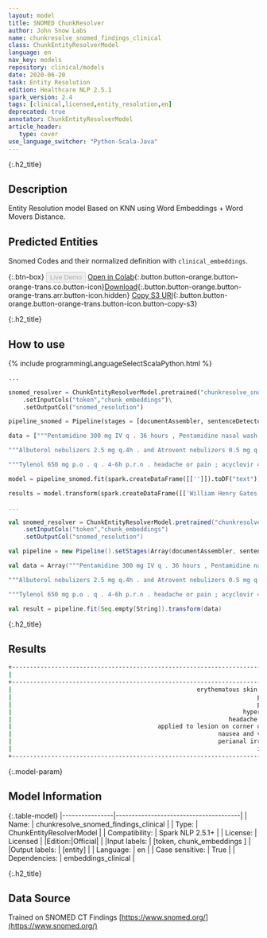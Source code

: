 ```yaml
---
layout: model
title: SNOMED ChunkResolver
author: John Snow Labs
name: chunkresolve_snomed_findings_clinical
class: ChunkEntityResolverModel
language: en
nav_key: models
repository: clinical/models
date: 2020-06-20
task: Entity Resolution
edition: Healthcare NLP 2.5.1
spark_version: 2.4
tags: [clinical,licensed,entity_resolution,en]
deprecated: true
annotator: ChunkEntityResolverModel
article_header:
   type: cover
use_language_switcher: "Python-Scala-Java"
---
```


{:.h2_title}
## Description
Entity Resolution model Based on KNN using Word Embeddings + Word Movers Distance.

## Predicted Entities
Snomed Codes and their normalized definition with `clinical_embeddings`.

{:.btn-box}
<button class="button button-orange" disabled>Live Demo</button>
[Open in Colab](https://colab.research.google.com/github/JohnSnowLabs/spark-nlp-workshop/blob/master/tutorials/Certification_Trainings/Healthcare/3.Clinical_Entity_Resolvers.ipynb){:.button.button-orange.button-orange-trans.co.button-icon}[Download](https://s3.amazonaws.com/auxdata.johnsnowlabs.com/clinical/models/chunkresolve_snomed_findings_clinical_en_2.5.1_2.4_1592617161564.zip){:.button.button-orange.button-orange-trans.arr.button-icon.hidden}
[Copy S3 URI](s3://auxdata.johnsnowlabs.com/clinical/models/chunkresolve_snomed_findings_clinical_en_2.5.1_2.4_1592617161564.zip){:.button.button-orange.button-orange-trans.button-icon.button-copy-s3}

{:.h2_title}
## How to use
<div class="tabs-box" markdown="1">

{% include programmingLanguageSelectScalaPython.html %}

```python
...

snomed_resolver = ChunkEntityResolverModel.pretrained("chunkresolve_snomed_findings_clinical","en","clinical/models")\
	.setInputCols("token","chunk_embeddings")\
	.setOutputCol("snomed_resolution")

pipeline_snomed = Pipeline(stages = [documentAssembler, sentenceDetector, tokenizer, stopwords, word_embeddings, clinical_ner, snomed_ner_converter, chunk_embeddings, snomed_resolver])

data = ["""Pentamidine 300 mg IV q . 36 hours , Pentamidine nasal wash 60 mg per 6 ml of sterile water q.d . , voriconazole 200 mg p.o . b.i.d . , acyclovir 400 mg p.o . b.i.d . , cyclosporine 50 mg p.o . b.i.d . , prednisone 60 mg p.o . q.d . , GCSF 480 mcg IV q.d . , Epogen 40,000 units subcu q . week , Protonix 40 mg q.d . , Simethicone 80 mg p.o . q . 8 , nitroglycerin paste 1 " ; q . 4 h . p.r.n . , flunisolide nasal inhaler , 2 puffs q . 8 , OxyCodone 10-15 mg p.o . q . 6 p.r.n . , Sudafed 30 mg q . 6 p.o . p.r.n . , Fluconazole 2% cream b.i.d . to erythematous skin lesions , Ditropan 5 mg p.o . b.i.d . , Tylenol 650 mg p.o . q . 4 h . p.r.n . , Ambien 5-10 mg p.o . q . h.s . p.r.n . , Neurontin 100 mg q . a.m . , 200 mg q . p.m . , Aquaphor cream b.i.d . p.r.n . , Lotrimin 1% cream b.i.d . to feet , Dulcolax 5-10 mg p.o . q.d . p.r.n . , Phoslo 667 mg p.o . t.i.d . , Peridex 0.12% , 15 ml p.o . b.i.d . mouthwash , Benadryl 25-50 mg q . 4-6 h . p.r.n . pruritus , Sarna cream q.d . p.r.n . pruritus , Nystatin 5 ml p.o . q.i.d . swish and !""",

"""Albuterol nebulizers 2.5 mg q.4h . and Atrovent nebulizers 0.5 mg q.4h . , please alternate albuterol and Atrovent ; Rocaltrol 0.25 mcg per NG tube q.d .; calcium carbonate 1250 mg per NG tube q.i.d .; vitamin B12 1000 mcg IM q . month , next dose is due Nov 18 ; diltiazem 60 mg per NG tube t.i.d .; ferrous sulfate 300 mg per NG t.i.d .; Haldol 5 mg IV q.h.s .; hydralazine 10 mg IV q.6h . p.r.n . hypertension ; lisinopril 10 mg per NG tube q.d .; Ativan 1 mg per NG tube q.h.s .; Lopressor 25 mg per NG tube t.i.d .; Zantac 150 mg per NG tube b.i.d .; multivitamin 10 ml per NG tube q.d .; Macrodantin 100 mg per NG tube q.i.d . x 10 days beginning on 11/3/00 .""",

"""Tylenol 650 mg p.o . q . 4-6h p.r.n . headache or pain ; acyclovir 400 mg p.o . t.i.d .; acyclovir topical t.i.d . to be applied to lesion on corner of mouth ; Peridex 15 ml p.o . b.i.d .; Mycelex 1 troche p.o . t.i.d .; g-csf 404 mcg subcu q.d .; folic acid 1 mg p.o . q.d .; lorazepam 1-2 mg p.o . q . 4-6h p.r.n . nausea and vomiting ; Miracle Cream topical q.d . p.r.n . perianal irritation ; Eucerin Cream topical b.i.d .; Zantac 150 mg p.o . b.i.d .; Restoril 15-30 mg p.o . q . h.s . p.r.n . insomnia ; multivitamin 1 tablet p.o . q.d .; viscous lidocaine 15 ml p.o . q . 3h can be applied to corner of mouth or lips p.r.n . pain control ."""]

model = pipeline_snomed.fit(spark.createDataFrame([['']]).toDF("text"))

results = model.transform(spark.createDataFrame([['William Henry Gates III (geboren 28 oktober 1955) is een Amerikaanse zakenmagnaat, softwareontwikkelaar, investeerder en filantroop. Hij is vooral bekend als medeoprichter van Microsoft Corporation. Tijdens zijn carrière bij Microsoft bekleedde Gates de functies van voorzitter, chief executive officer (CEO), president en chief software architect, terwijl hij ook de grootste individuele aandeelhouder was tot mei 2014. Hij is een van de bekendste ondernemers en pioniers van de microcomputerrevolutie van de jaren 70 en 80. Gates, geboren en getogen in Seattle, Washington, richtte in 1975 samen met jeugdvriend Paul Allen Microsoft op in Albuquerque, New Mexico; het werd "s werelds grootste personal computer softwarebedrijf. Gates leidde het bedrijf als voorzitter en CEO totdat hij in januari 2000 aftrad als CEO, maar hij bleef voorzitter en werd chief software architect. Eind jaren negentig kreeg Gates kritiek vanwege zijn zakelijke tactieken, die als concurrentiebeperkend werden beschouwd. Deze mening is bevestigd door tal van gerechtelijke uitspraken. In juni 2006 kondigde Gates aan dat hij zou overgaan naar een parttime functie bij Microsoft en fulltime gaan werken bij de Bill & Melinda Gates Foundation, de particuliere liefdadigheidsstichting die hij en zijn vrouw, Melinda Gates, in 2000 hebben opgericht. Hij droeg geleidelijk zijn taken over aan Ray Ozzie en Craig Mundie. Hij trad in februari 2014 af als voorzitter van Microsoft en nam een nieuwe functie aan als technologieadviseur ter ondersteuning van de nieuw aangestelde CEO Satya Nadella.']], ["text"]))
```

```scala
...

val snomed_resolver = ChunkEntityResolverModel.pretrained("chunkresolve_snomed_findings_clinical","en","clinical/models")
	.setInputCols("token","chunk_embeddings")
	.setOutputCol("snomed_resolution")

val pipeline = new Pipeline().setStages(Array(documentAssembler, sentenceDetector, tokenizer, stopwords, word_embeddings, clinical_ner, snomed_ner_converter, chunk_embeddings, snomed_resolver))

val data = Array("""Pentamidine 300 mg IV q . 36 hours , Pentamidine nasal wash 60 mg per 6 ml of sterile water q.d . , voriconazole 200 mg p.o . b.i.d . , acyclovir 400 mg p.o . b.i.d . , cyclosporine 50 mg p.o . b.i.d . , prednisone 60 mg p.o . q.d . , GCSF 480 mcg IV q.d . , Epogen 40,000 units subcu q . week , Protonix 40 mg q.d . , Simethicone 80 mg p.o . q . 8 , nitroglycerin paste 1 " ; q . 4 h . p.r.n . , flunisolide nasal inhaler , 2 puffs q . 8 , OxyCodone 10-15 mg p.o . q . 6 p.r.n . , Sudafed 30 mg q . 6 p.o . p.r.n . , Fluconazole 2% cream b.i.d . to erythematous skin lesions , Ditropan 5 mg p.o . b.i.d . , Tylenol 650 mg p.o . q . 4 h . p.r.n . , Ambien 5-10 mg p.o . q . h.s . p.r.n . , Neurontin 100 mg q . a.m . , 200 mg q . p.m . , Aquaphor cream b.i.d . p.r.n . , Lotrimin 1% cream b.i.d . to feet , Dulcolax 5-10 mg p.o . q.d . p.r.n . , Phoslo 667 mg p.o . t.i.d . , Peridex 0.12% , 15 ml p.o . b.i.d . mouthwash , Benadryl 25-50 mg q . 4-6 h . p.r.n . pruritus , Sarna cream q.d . p.r.n . pruritus , Nystatin 5 ml p.o . q.i.d . swish and !""",

"""Albuterol nebulizers 2.5 mg q.4h . and Atrovent nebulizers 0.5 mg q.4h . , please alternate albuterol and Atrovent ; Rocaltrol 0.25 mcg per NG tube q.d .; calcium carbonate 1250 mg per NG tube q.i.d .; vitamin B12 1000 mcg IM q . month , next dose is due Nov 18 ; diltiazem 60 mg per NG tube t.i.d .; ferrous sulfate 300 mg per NG t.i.d .; Haldol 5 mg IV q.h.s .; hydralazine 10 mg IV q.6h . p.r.n . hypertension ; lisinopril 10 mg per NG tube q.d .; Ativan 1 mg per NG tube q.h.s .; Lopressor 25 mg per NG tube t.i.d .; Zantac 150 mg per NG tube b.i.d .; multivitamin 10 ml per NG tube q.d .; Macrodantin 100 mg per NG tube q.i.d . x 10 days beginning on 11/3/00 .""",

"""Tylenol 650 mg p.o . q . 4-6h p.r.n . headache or pain ; acyclovir 400 mg p.o . t.i.d .; acyclovir topical t.i.d . to be applied to lesion on corner of mouth ; Peridex 15 ml p.o . b.i.d .; Mycelex 1 troche p.o . t.i.d .; g-csf 404 mcg subcu q.d .; folic acid 1 mg p.o . q.d .; lorazepam 1-2 mg p.o . q . 4-6h p.r.n . nausea and vomiting ; Miracle Cream topical q.d . p.r.n . perianal irritation ; Eucerin Cream topical b.i.d .; Zantac 150 mg p.o . b.i.d .; Restoril 15-30 mg p.o . q . h.s . p.r.n . insomnia ; multivitamin 1 tablet p.o . q.d .; viscous lidocaine 15 ml p.o . q . 3h can be applied to corner of mouth or lips p.r.n . pain control .""")

val result = pipeline.fit(Seq.empty[String]).transform(data)

```
</div>

{:.h2_title}
## Results

```bash
+-----------------------------------------------------------------------------+-------+----------------------------------------------------------------------------------------------------+-----------------+----------+
|                                                                        chunk| entity|                                                                                         target_text|             code|confidence|
+-----------------------------------------------------------------------------+-------+----------------------------------------------------------------------------------------------------+-----------------+----------+
|                                                    erythematous skin lesions|PROBLEM|Skin lesion:::Achromic skin lesions of pinta:::Scaly skin:::Skin constricture:::Cratered skin les...|         95324001|    0.0937|
|                                                                     pruritus|PROBLEM|Pruritus:::Genital pruritus:::Postmenopausal pruritus:::Pruritus hiemalis:::Pruritus ani:::Anogen...|        418363000|    0.1394|
|                                                                     pruritus|PROBLEM|Pruritus:::Genital pruritus:::Postmenopausal pruritus:::Pruritus hiemalis:::Pruritus ani:::Anogen...|        418363000|    0.1394|
|                                                                 hypertension|PROBLEM|Hypertension:::Renovascular hypertension:::Idiopathic hypertension:::Venous hypertension:::Resist...|         38341003|    0.1019|
|                                                             headache or pain|PROBLEM|Pain:::Headache:::Postchordotomy pain:::Throbbing pain:::Aching headache:::Postspinal headache:::...|         22253000|    0.0953|
|                                         applied to lesion on corner of mouth|PROBLEM|Lesion of tongue:::Erythroleukoplakia of mouth:::Lesion of nose:::Lesion of oropharynx:::Erythrop...|        300246005|    0.0547|
|                                                          nausea and vomiting|PROBLEM|Nausea and vomiting:::Vomiting without nausea:::Nausea:::Intractable nausea and vomiting:::Vomiti...|         16932000|    0.0995|
|                                                          perianal irritation|PROBLEM|Perineal irritation:::Vulval irritation:::Skin irritation:::Perianal pain:::Perianal itch:::Vagin...|        281639001|    0.0764|
|                                                                     insomnia|PROBLEM|Insomnia:::Mood insomnia:::Nonorganic insomnia:::Persistent insomnia:::Psychophysiologic insomnia...|        193462001|    0.1198|
+-----------------------------------------------------------------------------+-------+----------------------------------------------------------------------------------------------------+-----------------+----------+
```

{:.model-param}
## Model Information

{:.table-model}
|----------------|---------------------------------------|
| Name:           | chunkresolve_snomed_findings_clinical |
| Type:    | ChunkEntityResolverModel              |
| Compatibility:  | Spark NLP 2.5.1+                                 |
| License:        | Licensed                              |
|Edition:|Official|                            |
|Input labels:         | [token, chunk_embeddings ]              |
|Output labels:        | [entity]                                |
| Language:       | en                                    |
| Case sensitive: | True                                  |
| Dependencies:  | embeddings_clinical                   |

{:.h2_title}
## Data Source
Trained on SNOMED CT Findings
[https://www.snomed.org/](https://www.snomed.org/)
